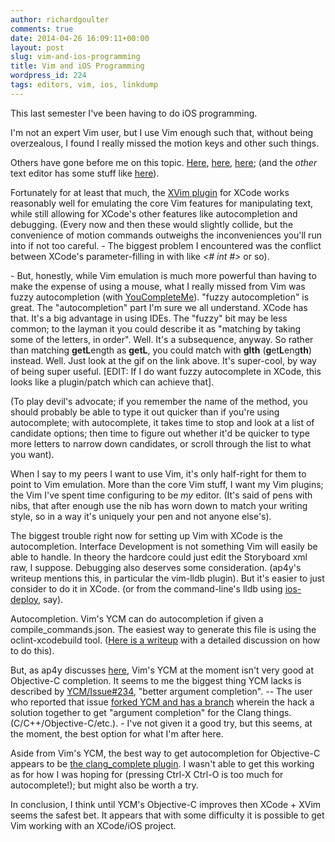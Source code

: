 ```yaml
---
author: richardgoulter
comments: true
date: 2014-04-26 16:09:11+00:00
layout: post
slug: vim-and-ios-programming
title: Vim and iOS Programming
wordpress_id: 224
tags: editors, vim, ios, linkdump
---
```


This last semester I've been having to do iOS programming.

I'm not an expert Vim user, but I use Vim enough such that, without being overzealous, I found I really missed the motion keys and other such things.

Others have gone before me on this topic. [Here](http://ap4y.github.io/2013/11/10/vim-for-ios-developers.html), [here](http://appventure.me/2013/01/29/use-vim-as-xcode-alternative-ios-mac-cocoa/), [here](http://blog.patspam.com/2014/vim-objc-code-completion); (and the *other* text editor has some stuff like [here](http://roupam.github.io/)).

Fortunately for at least that much, the [XVim plugin](https://github.com/JugglerShu/XVim) for XCode works reasonably well for emulating the core Vim features for manipulating text, while still allowing for XCode's other features like autocompletion and debugging.
(Every now and then these would slightly collide, but the convenience of motion commands outweighs the inconveniences you'll run into if not too careful. - The biggest problem I encountered was the conflict between XCode's parameter-filling in with like _<# int #>_ or so).

\- But, honestly, while Vim emulation is much more powerful than having to make the expense of using a mouse, what I really missed from Vim was fuzzy autocompletion (with [YouCompleteMe](https://github.com/Valloric/YouCompleteMe)).
"fuzzy autocompletion" is great. The "autocompletion" part I'm sure we all understand. XCode has that. It's a big advantage in using IDEs. The "fuzzy" bit may be less common; to the layman it you could describe it as "matching by taking some of the letters, in order". Well. It's a subsequence, anyway. So rather than matching **getL**ength as **getL**, you could match with **glth** (**g**et**L**eng**th**) instead.
Well. Just look at the gif on the link above. It's super-cool, by way of being super useful.
[EDIT: If I do want fuzzy autocomplete in XCode, this looks like a plugin/patch which can achieve that].

(To play devil's advocate; if you remember the name of the method, you should probably be able to type it out quicker than if you're using autocomplete; with autocomplete, it takes time to stop and look at a list of candidate options; then time to figure out whether it'd be quicker to type more letters to narrow down candidates, or scroll through the list to what you want).

When I say to my peers I want to use Vim, it's only half-right for them to point to Vim emulation.
More than the core Vim stuff, I want my Vim plugins; the Vim I've spent time configuring to be _my_ editor. (It's said of pens with nibs, that after enough use the nib has worn down to match your writing style, so in a way it's uniquely your pen and not anyone else's).

The biggest trouble right now for setting up Vim with XCode is the autocompletion.
Interface Development is not something Vim will easily be able to handle. In theory the hardcore could just edit the Storyboard xml raw, I suppose.
Debugging also deserves some consideration. (ap4y's writeup mentions this, in particular the vim-lldb plugin). But it's easier to just consider to do it in XCode. (or from the command-line's lldb using [ios-deploy](https://github.com/phonegap/ios-deploy), say).

Autocompletion. Vim's YCM can do autocompletion if given a compile_commands.json.
The easiest way to generate this file is using the oclint-xcodebuild tool. ([Here is a writeup](http://blog.patspam.com/2014/vim-objc-code-completion) with a detailed discussion on how to do this).

But, as ap4y discusses [here](https://github.com/Valloric/YouCompleteMe/issues/84#issuecomment-29862144), Vim's YCM at the moment isn't very good at Objective-C completion.
It seems to me the biggest thing YCM lacks is described by [YCM/Issue#234](https://github.com/Valloric/YouCompleteMe/issues/234), "better argument completion".
-- The user who reported that issue [forked YCM and has a branch](https://github.com/oblitum/YouCompleteMe/tree/clang_complete-params) wherein the hack a solution together to get "argument completion" for the Clang things. (C/C++/Objective-C/etc.). - I've not given it a good try, but this seems, at the moment, the best option for what I'm after here.

Aside from Vim's YCM, the best way to get autocompletion for Objective-C appears to be [the clang_complete plugin](https://github.com/Rip-Rip/clang_complete). I wasn't able to get this working as for how I was hoping for (pressing Ctrl-X Ctrl-O is too much for autocomplete!); but might also be worth a try.

In conclusion, I think until YCM's Objective-C improves then XCode + XVim seems the safest bet. It appears that with some difficulty it is possible to get Vim working with an XCode/iOS project.
